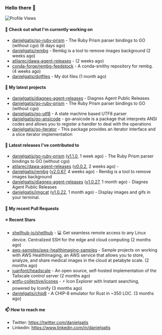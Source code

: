### Hello there 👋

![Profile Views](https://komarev.com/ghpvc/?username=danielgatis&label=PROFILE+VIEWS)

#### 👷 Check out what I'm currently working on

- [danielgatis/go-ruby-prism](https://github.com/danielgatis/go-ruby-prism) - The Ruby Prism parser bindings to GO (without cgo) (6 days ago)
- [danielgatis/rembg](https://github.com/danielgatis/rembg) - Rembg is a tool to remove images background (2 weeks ago)
- [atilarec/dawa-agent-releases](https://github.com/atilarec/dawa-agent-releases) -  (2 weeks ago)
- [conda-forge/rembg-feedstock](https://github.com/conda-forge/rembg-feedstock) - A conda-smithy repository for rembg. (4 weeks ago)
- [danielgatis/dotfiles](https://github.com/danielgatis/dotfiles) - My dot files (1 month ago)

#### 🌱 My latest projects

- [danielgatis/diagnes-agent-releases](https://github.com/danielgatis/diagnes-agent-releases) - Diagnes Agent Public Releases
- [danielgatis/go-ruby-prism](https://github.com/danielgatis/go-ruby-prism) - The Ruby Prism parser bindings to GO (without cgo)
- [danielgatis/go-utf8](https://github.com/danielgatis/go-utf8) - A state machine based UTF8 parser
- [danielgatis/go-ansicode](https://github.com/danielgatis/go-ansicode) - go-ansicode is a package that interprets ANSI codes and allows you to register a handler to deal with the operations
- [danielgatis/go-iterator](https://github.com/danielgatis/go-iterator) - This package provides an iterator interface and a slice iterator implementation

#### 🔭 Latest releases I've contributed to

- [danielgatis/go-ruby-prism](https://github.com/danielgatis/go-ruby-prism) ([v1.1.0](https://github.com/danielgatis/go-ruby-prism/releases/tag/v1.1.0), 1 week ago) - The Ruby Prism parser bindings to GO (without cgo)
- [atilarec/dawa-agent-releases](https://github.com/atilarec/dawa-agent-releases) ([v0.0.2](https://github.com/atilarec/dawa-agent-releases/releases/tag/v0.0.2), 2 weeks ago) - 
- [danielgatis/rembg](https://github.com/danielgatis/rembg) ([v2.0.67](https://github.com/danielgatis/rembg/releases/tag/v2.0.67), 4 weeks ago) - Rembg is a tool to remove images background
- [danielgatis/diagnes-agent-releases](https://github.com/danielgatis/diagnes-agent-releases) ([v1.0.27](https://github.com/danielgatis/diagnes-agent-releases/releases/tag/v1.0.27), 1 month ago) - Diagnes Agent Public Releases
- [danielgatis/imgcat](https://github.com/danielgatis/imgcat) ([v1.0.22](https://github.com/danielgatis/imgcat/releases/tag/v1.0.22), 1 month ago) - Display images and gifs in your terminal.

#### 🔨 My recent Pull Requests


#### ⭐ Recent Stars

- [shellhub-io/shellhub](https://github.com/shellhub-io/shellhub) - :computer: Get seamless remote access to any Linux device. Centralized SSH for the edge and cloud computing (2 months ago)
- [aws-samples/aws-healthimaging-samples](https://github.com/aws-samples/aws-healthimaging-samples) - Sample projects on working with AWS HealthImaging, an AWS service that allows you to store, analyze, and share medical images in the cloud at petabyte scale. (2 months ago)
- [juanfont/headscale](https://github.com/juanfont/headscale) - An open source, self-hosted implementation of the Tailscale control server (2 months ago)
- [antfu-collective/icones](https://github.com/antfu-collective/icones) - ⚡️ Icon Explorer with Instant searching, powered by Iconify (3 months ago)
- [danielgatis/chip8](https://github.com/danielgatis/chip8) - A CHIP-8 emulator for Rust in ~350 LOC. (3 months ago)

#### 📫 How to reach me

- Twitter: https://twitter.com/danielgatis
- Linkedin: https://www.linkedin.com/in/danielgatis
